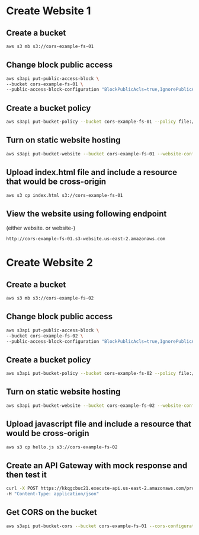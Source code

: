 # Create Website 1

## Create a bucket
```sh
aws s3 mb s3://cors-example-fs-01
```

## Change block public access
```sh
aws s3api put-public-access-block \
--bucket cors-example-fs-01 \
--public-access-block-configuration "BlockPublicAcls=true,IgnorePublicAcls=true,BlockPublicPolicy=false,RestrictPublicBuckets=false"
```

## Create a bucket policy
```sh
aws s3api put-bucket-policy --bucket cors-example-fs-01 --policy file://bucket-policy.json
```
## Turn on static website hosting
```sh
aws s3api put-bucket-website --bucket cors-example-fs-01 --website-configuration file://website.json
```
## Upload index.html file and include a resource that would be cross-origin
```sh
aws s3 cp index.html s3://cors-example-fs-01
```

## View the website using following endpoint
(either website. or website-)
```sh
http://cors-example-fs-01.s3-website.us-east-2.amazonaws.com
```

# Create Website 2

## Create a bucket
```sh
aws s3 mb s3://cors-example-fs-02
```

## Change block public access
```sh
aws s3api put-public-access-block \
--bucket cors-example-fs-02 \
--public-access-block-configuration "BlockPublicAcls=true,IgnorePublicAcls=true,BlockPublicPolicy=false,RestrictPublicBuckets=false"
```

## Create a bucket policy
```sh
aws s3api put-bucket-policy --bucket cors-example-fs-02 --policy file://bucket-policy2.json
```
## Turn on static website hosting
```sh
aws s3api put-bucket-website --bucket cors-example-fs-02 --website-configuration file://website.json
```

## Upload javascript file and include a resource that would be cross-origin
```sh
aws s3 cp hello.js s3://cors-example-fs-02
```

## Create an API Gateway with mock response and then test it

```sh
curl -X POST https://kkqgcbuc21.execute-api.us-east-2.amazonaws.com/prod/hello \
-H "Content-Type: application/json"
```

## Get CORS on the bucket
```sh
aws s3api put-bucket-cors --bucket cors-example-fs-01 --cors-configuration file://cors.json
```